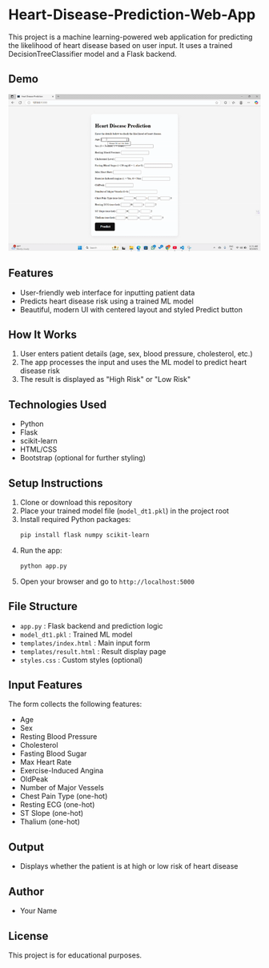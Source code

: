 # Heart-Disease-Prediction-Web-App
This project is a machine learning-powered web application for predicting the likelihood of heart disease based on user input. It uses a trained DecisionTreeClassifier model and a Flask backend.

## Demo
![Demo of Heart Disease Prediction App](demo.gif.gif)


## Features
- User-friendly web interface for inputting patient data
- Predicts heart disease risk using a trained ML model
- Beautiful, modern UI with centered layout and styled Predict button

## How It Works
1. User enters patient details (age, sex, blood pressure, cholesterol, etc.)
2. The app processes the input and uses the ML model to predict heart disease risk
3. The result is displayed as "High Risk" or "Low Risk"

## Technologies Used
- Python
- Flask
- scikit-learn
- HTML/CSS
- Bootstrap (optional for further styling)

## Setup Instructions
1. Clone or download this repository
2. Place your trained model file (`model_dt1.pkl`) in the project root
3. Install required Python packages:
   ```bash
   pip install flask numpy scikit-learn
   ```
4. Run the app:
   ```bash
   python app.py
   ```
5. Open your browser and go to `http://localhost:5000`

## File Structure
- `app.py` : Flask backend and prediction logic
- `model_dt1.pkl` : Trained ML model
- `templates/index.html` : Main input form
- `templates/result.html` : Result display page
- `styles.css` : Custom styles (optional)

## Input Features
The form collects the following features:
- Age
- Sex
- Resting Blood Pressure
- Cholesterol
- Fasting Blood Sugar
- Max Heart Rate
- Exercise-Induced Angina
- OldPeak
- Number of Major Vessels
- Chest Pain Type (one-hot)
- Resting ECG (one-hot)
- ST Slope (one-hot)
- Thalium (one-hot)

## Output
- Displays whether the patient is at high or low risk of heart disease

## Author
- Your Name

## License
This project is for educational purposes.
